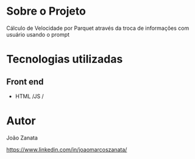


# Sobre o Projeto

Cálculo de Velocidade por Parquet através da troca de informações com usuário usando o prompt

# Tecnologias utilizadas
## Front end
- HTML /JS / 


# Autor

João Zanata

https://www.linkedin.com/in/joaomarcoszanata/
